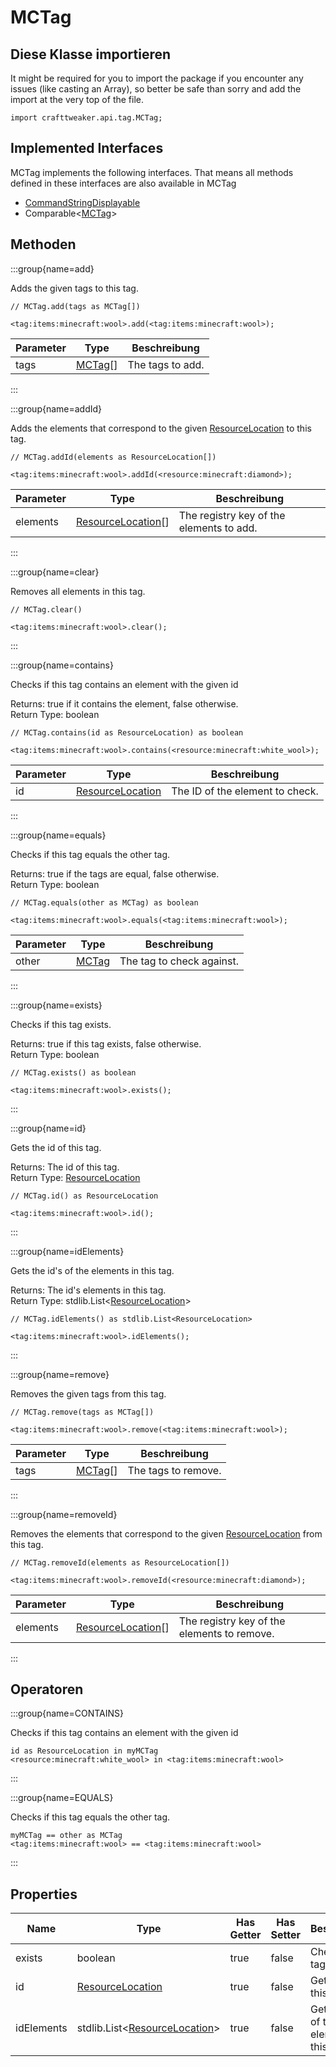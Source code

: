 # MCTag

## Diese Klasse importieren

It might be required for you to import the package if you encounter any issues (like casting an Array), so better be safe than sorry and add the import at the very top of the file.
```zenscript
import crafttweaker.api.tag.MCTag;
```


## Implemented Interfaces
MCTag implements the following interfaces. That means all methods defined in these interfaces are also available in MCTag

- [CommandStringDisplayable](/vanilla/api/bracket/CommandStringDisplayable)
- Comparable&lt;[MCTag](/vanilla/api/tag/MCTag)&gt;

## Methoden

:::group{name=add}

Adds the given tags to this tag.

```zenscript
// MCTag.add(tags as MCTag[])

<tag:items:minecraft:wool>.add(<tag:items:minecraft:wool>);
```

| Parameter | Type                              | Beschreibung     |
| --------- | --------------------------------- | ---------------- |
| tags      | [MCTag](/vanilla/api/tag/MCTag)[] | The tags to add. |


:::

:::group{name=addId}

Adds the elements that correspond to the given [ResourceLocation](/vanilla/api/resource/ResourceLocation) to this tag.

```zenscript
// MCTag.addId(elements as ResourceLocation[])

<tag:items:minecraft:wool>.addId(<resource:minecraft:diamond>);
```

| Parameter | Type                                                         | Beschreibung                             |
| --------- | ------------------------------------------------------------ | ---------------------------------------- |
| elements  | [ResourceLocation](/vanilla/api/resource/ResourceLocation)[] | The registry key of the elements to add. |


:::

:::group{name=clear}

Removes all elements in this tag.

```zenscript
// MCTag.clear()

<tag:items:minecraft:wool>.clear();
```

:::

:::group{name=contains}

Checks if this tag contains an element with the given id

Returns: true if it contains the element, false otherwise.  
Return Type: boolean

```zenscript
// MCTag.contains(id as ResourceLocation) as boolean

<tag:items:minecraft:wool>.contains(<resource:minecraft:white_wool>);
```

| Parameter | Type                                                       | Beschreibung                    |
| --------- | ---------------------------------------------------------- | ------------------------------- |
| id        | [ResourceLocation](/vanilla/api/resource/ResourceLocation) | The ID of the element to check. |


:::

:::group{name=equals}

Checks if this tag equals the other tag.

Returns: true if the tags are equal, false otherwise.  
Return Type: boolean

```zenscript
// MCTag.equals(other as MCTag) as boolean

<tag:items:minecraft:wool>.equals(<tag:items:minecraft:wool>);
```

| Parameter | Type                            | Beschreibung              |
| --------- | ------------------------------- | ------------------------- |
| other     | [MCTag](/vanilla/api/tag/MCTag) | The tag to check against. |


:::

:::group{name=exists}

Checks if this tag exists.

Returns: true if this tag exists, false otherwise.  
Return Type: boolean

```zenscript
// MCTag.exists() as boolean

<tag:items:minecraft:wool>.exists();
```

:::

:::group{name=id}

Gets the id of this tag.

Returns: The id of this tag.  
Return Type: [ResourceLocation](/vanilla/api/resource/ResourceLocation)

```zenscript
// MCTag.id() as ResourceLocation

<tag:items:minecraft:wool>.id();
```

:::

:::group{name=idElements}

Gets the id's of the elements in this tag.

Returns: The id's elements in this tag.  
Return Type: stdlib.List&lt;[ResourceLocation](/vanilla/api/resource/ResourceLocation)&gt;

```zenscript
// MCTag.idElements() as stdlib.List<ResourceLocation>

<tag:items:minecraft:wool>.idElements();
```

:::

:::group{name=remove}

Removes the given tags from this tag.

```zenscript
// MCTag.remove(tags as MCTag[])

<tag:items:minecraft:wool>.remove(<tag:items:minecraft:wool>);
```

| Parameter | Type                              | Beschreibung        |
| --------- | --------------------------------- | ------------------- |
| tags      | [MCTag](/vanilla/api/tag/MCTag)[] | The tags to remove. |


:::

:::group{name=removeId}

Removes the elements that correspond to the given [ResourceLocation](/vanilla/api/resource/ResourceLocation) from this tag.

```zenscript
// MCTag.removeId(elements as ResourceLocation[])

<tag:items:minecraft:wool>.removeId(<resource:minecraft:diamond>);
```

| Parameter | Type                                                         | Beschreibung                                |
| --------- | ------------------------------------------------------------ | ------------------------------------------- |
| elements  | [ResourceLocation](/vanilla/api/resource/ResourceLocation)[] | The registry key of the elements to remove. |


:::


## Operatoren

:::group{name=CONTAINS}

Checks if this tag contains an element with the given id

```zenscript
id as ResourceLocation in myMCTag
<resource:minecraft:white_wool> in <tag:items:minecraft:wool>
```

:::

:::group{name=EQUALS}

Checks if this tag equals the other tag.

```zenscript
myMCTag == other as MCTag
<tag:items:minecraft:wool> == <tag:items:minecraft:wool>
```

:::


## Properties

| Name       | Type                                                                                      | Has Getter | Has Setter | Beschreibung                               |
| ---------- | ----------------------------------------------------------------------------------------- | ---------- | ---------- | ------------------------------------------ |
| exists     | boolean                                                                                   | true       | false      | Checks if this tag exists.                 |
| id         | [ResourceLocation](/vanilla/api/resource/ResourceLocation)                                | true       | false      | Gets the id of this tag.                   |
| idElements | stdlib.List&lt;[ResourceLocation](/vanilla/api/resource/ResourceLocation)&gt; | true       | false      | Gets the id's of the elements in this tag. |

